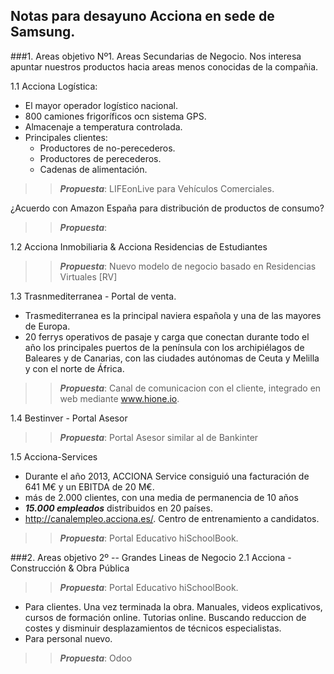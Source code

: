 Notas para desayuno Acciona en sede de Samsung.
----------------------------------

###1. Areas objetivo Nº1. Areas Secundarias de Negocio.
Nos interesa apuntar nuestros productos hacia areas menos conocidas de la compañia.

1.1 Acciona Logística: 

- El mayor operador logístico nacional.
- 800 camiones frigoríficos ocn sistema GPS.
- Almacenaje a temperatura controlada.
- Principales clientes:
  - Productores de no-perecederos.
  - Productores de perecederos.
  - Cadenas de alimentación.

>> ***Propuesta***: LIFEonLive para Vehículos Comerciales.
  
¿Acuerdo con Amazon España para distribución de productos de consumo?

>> ***Propuesta***: 

1.2 Acciona Inmobiliaria & Acciona Residencias de Estudiantes

>> ***Propuesta***: Nuevo modelo de negocio basado en Residencias Virtuales [RV]

1.3 Trasnmediterranea - Portal de venta.
 
 - Trasmediterranea es la principal naviera española y una de las mayores de Europa.
 - 20 ferrys operativos de pasaje y carga que conectan durante todo el año los principales puertos de la península con los archipiélagos de Baleares y de Canarias, con las ciudades autónomas de Ceuta y Melilla y con el norte de África. 
 
>> ***Propuesta***: Canal de comunicacion con el cliente, integrado en web mediante www.hione.io.

1.4 Bestinver - Portal Asesor
>> ***Propuesta***: Portal Asesor similar al de Bankinter

1.5 Acciona-Services

- Durante el año 2013, ACCIONA Service consiguió una facturación de 641 M€ y un EBITDA de 20 M€.
- más de 2.000 clientes, con una media de permanencia de 10 años
 - ***15.000 empleados*** distribuidos en 20 países.
 - http://canalempleo.acciona.es/. Centro de entrenamiento a candidatos.
 
>> ***Propuesta***: Portal Educativo hiSchoolBook.

###2. Areas objetivo 2º -- Grandes Lineas de Negocio
2.1  Acciona - Construcción & Obra Pública

>> ***Propuesta***: Portal Educativo hiSchoolBook.
 - Para clientes. Una vez terminada la obra.
Manuales, videos explicativos, cursos de formación online.
Tutorias online. Buscando reduccion de costes y disminuir desplazamientos de técnicos especialistas.
 - Para personal nuevo.
 

>> ***Propuesta***: Odoo

